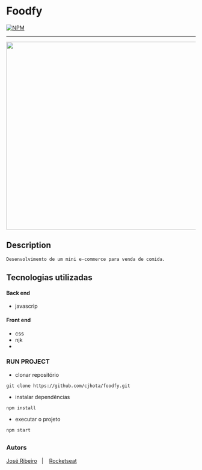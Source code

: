# Foodfy
[![NPM](https://img.shields.io/npm/l/react)](https://github.com/cjhota/foodfy/blob/main/LICENSE) 

---

<div align="center">
<img src="https://user-images.githubusercontent.com/87287868/128260149-9e617660-fbfc-4061-ad20-8beb924626c8.jpg" width="900px" height="500px" />
 </div>
 
## Description

`
  Desenvolvimento de um mini e-commerce para venda de comida.
`

## Tecnologias utilizadas
#### Back end
- javascrip

#### Front end
- css
- njk
- 

### RUN PROJECT

<!-- 
## Important!

- para execular o projeto será necessario instalar o `postgres` localmente, setar as confugurações de usuario e senhas no arquivo db, em seguida executar o codigo presente no `utilidad.sql` na QUERY.

 -->

- clonar repositório
```
git clone https://github.com/cjhota/foodfy.git
```
- instalar dependências
 ```
npm install
```
- executar o projeto
```
npm start
```

## 
### Autors


<p align="left">
  <a href="https://www.linkedin.com/in/josekcarlho">José Ribeiro</a>&nbsp;&nbsp;&nbsp;|&nbsp;&nbsp;&nbsp;
  <a href="https://www.linkedin.com/school/rocketseat/">Rocketseat</a>&nbsp;&nbsp;&nbsp;&nbsp;&nbsp;&nbsp;
</p>

